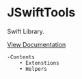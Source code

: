 # JSwiftTools

Swift Library. 

[View Documentation](https://jonas-sulit.com/documentations/swift)

    -Contents
        • Extenstions
        • Helpers
        


